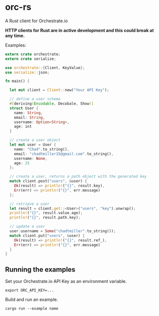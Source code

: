 orc-rs
======

A Rust client for Orchestrate.io

**HTTP clients for Rust are in active development and this could break at any
time.**

Examples:

```rust
extern crate orchestrate;
extern crate serialize;

use orchestrate::{Client, KeyValue};
use serialize::json;

fn main() {

  let mut client = Client::new("Your API Key");

  // define a user schema
  #[deriving(Encodable, Decobale, Show)]
  struct User {
    name: String,
    email: String,
    username: Option<String>,
    age: int
  }

  // create a user object
  let mut user = User {
    name: "Chad".to_string(),
    email: "chadtmiller15@gmail.com".to_string(),
    username: None,
    age: 25
  };

  // create a user, returns a path object with the generated key
  match client.post("users", &user) {
    Ok(result) => println!("{}", result.key),
    Err(err) => println!("{}", err.message)
  };

  // retrieve a user
  let result = client.get::<User>("users", "key").unwrap();
  println!("{}", result.value.age);
  println!("{}", result.path.key);

  // update a user
  user.username = Some("chadtmiller".to_string());
  match client.put("users", &user) {
    Ok(result) => println!("{}", result.ref_),
    Err(err) => println!("{}", err.message)
  }
}
```

## Running the examples

Set your Orchestrate.io API Key as an environment variable.

```shell
export ORC_API_KEY=...
```

Build and run an example.

```shell
cargo run --example name
```

